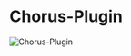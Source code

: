 # Chorus-Plugin

![Chorus-Plugin](https://github.com/lachesis17/Chorus-Plugin/assets/78860436/9ecd2563-2d5e-40c3-8dc9-74ef16db8884)
